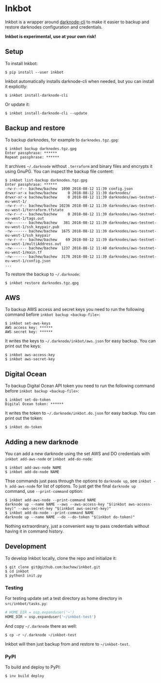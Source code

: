 # Inkbot

Inkbot is a wrapper around [darknode-cli](https://github.com/republicprotocol/darknode-cli) to make it easier to backup and restore darknodes configuration and credentials.

**Inkbot is experimental, use at your own risk!**


## Setup

To install Inkbot:

```console
$ pip install --user inkbot
```

Inkbot automatically installs darknode-cli when needed, but you can install it explicitly:

```console
$ inkbot install-darknode-cli
```

Or update it:

```console
$ inkbot install-darknode-cli --update
```


## Backup and restore

To backup darknodes, for example to `darknodes.tgz.gpg`:

```console
$ inkbot backup darknodes.tgz.gpg
Enter passphrase: ******
Repeat passphrase: ******
```

It archives `~/.darknode` without `.terraform` and binary files and encrypts it using GnuPG. You can inspect the backup file content:

```console
$ inkbot list-backup darknodes.tgz.gpg
Enter passphrase: ******
-rw-r--r-- bachew/bachew  1090 2018-08-12 11:39 config.json
drwxr-xr-x bachew/bachew     0 2018-08-12 11:39 darknodes/
drwxr-xr-x bachew/bachew     0 2018-08-12 11:39 darknodes/aws-testnet-eu-west-1/
-rw-r--r-- bachew/bachew 10236 2018-08-12 11:39 darknodes/aws-testnet-eu-west-1/terraform.tfstate
-rw-r--r-- bachew/bachew     0 2018-08-12 11:39 darknodes/aws-testnet-eu-west-1/tags.out
-rw------- bachew/bachew   381 2018-08-12 11:39 darknodes/aws-testnet-eu-west-1/ssh_keypair.pub
-rw------- bachew/bachew  1675 2018-08-12 11:39 darknodes/aws-testnet-eu-west-1/ssh_keypair
-rw-r--r-- bachew/bachew    69 2018-08-12 11:39 darknodes/aws-testnet-eu-west-1/multiAddress.out
-rw------- bachew/bachew  1237 2018-08-12 11:40 darknodes/aws-testnet-eu-west-1/main.tf
-rw------- bachew/bachew  3178 2018-08-12 11:39 darknodes/aws-testnet-eu-west-1/config.json
...
```

To restore the backup to `~/.darknode`:

```console
$ inkbot restore darknodes.tgz.gpg
```


## AWS

To backup AWS access and secret keys you need to run the following command before `inkbot backup <backup-file>`:

```console
$ inkbot set-aws-keys
AWS access key: ******
AWS secret key: ******
```

It writes the keys to `~/.darknode/inkbot/aws.json` for easy backup. You can print out the keys:

```console
$ inkbot aws-access-key
$ inkbot aws-secret-key
```


## Digital Ocean

To backup Digital Ocean API token you need to run the following command before `inkbot backup <backup-file>`:

```console
$ inkbot set-do-token
Digital Ocean token: ******
```

It writes the token to `~/.darknode/inkbot.do.json` for easy backup. You can print out the token:

```console
$ inkbot do-token
```


## Adding a new darknode

You can add a new darknode using the set AWS and DO credentials with `inkbot add-aws-node` or `inkbot add-do-node`:

```console
$ inkbot add-aws-node NAME
$ inkbot add-do-node NAME
```

Thse commands just pass through the options to `darknode up`, see `inkbot -h add-aws-node` for list of options. To just get the final `darknode up` command, use `--print-command` option:

```console
$ inkbot add-aws-node --print-command NAME
darknode up --name NAME --aws --aws-access-key "$(inkbot aws-access-key)" --aws-secret-key "$(inkbot aws-secret-key)"
$ inkbot add-do-node --print-command NAME
darknode up --name NAME --do --do-token "$(inkbot do-token)"
```

Nothing extraordinary, just a convenient way to pass credentials without having it in command history.


## Development

To develop Inkbot locally, clone the repo and initialize it:

```console
$ git clone git@github.com:bachew/inkbot.git
$ cd inkbot
$ python3 init.py
```


### Testing

For testing update set a test directory as home directory in `src/inkbot/tasks.py`:

```python
# HOME_DIR = osp.expanduser('~')
HOME_DIR = osp.expanduser('~/inkbot-test')
```

And copy `~/.darknode` there as well:

```console
$ cp -r ~/.darknode ~/inkbot-test
```

Inkbot will then just backup from and restore to `~/inkbot-test`.


### PyPI

To build and deploy to PyPI:

```console
$ inv build deploy
```
